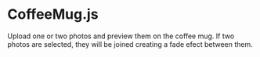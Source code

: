 # CoffeeMug.js
Upload one or two photos and preview them on the coffee mug.
If two photos are selected, they will be joined creating a fade efect between them.
